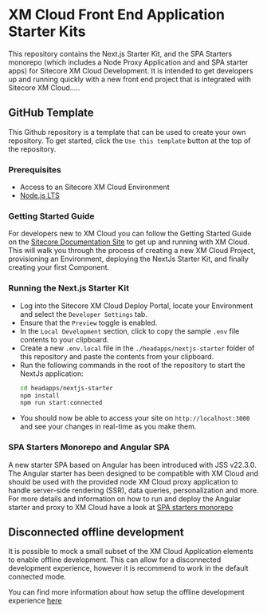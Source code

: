 # XM Cloud Front End Application Starter Kits

This repository contains the Next.js Starter Kit, and the SPA Starters monorepo (which includes a Node Proxy Application and and SPA starter apps) for Sitecore XM Cloud Development. It is intended to get developers up and running quickly with a new front end project that is integrated with Sitecore XM Cloud.....

## GitHub Template

This Github repository is a template that can be used to create your own repository. To get started, click the `Use this template` button at the top of the repository.

### Prerequisites

- Access to an Sitecore XM Cloud Environment
- [Node.js LTS](https://nodejs.org/en/)

### Getting Started Guide

For developers new to XM Cloud you can follow the Getting Started Guide on the [Sitecore Documentation Site](https://doc.sitecore.com/xmc) to get up and running with XM Cloud. This will walk you through the process of creating a new XM Cloud Project, provisioning an Environment, deploying the NextJs Starter Kit, and finally creating your first Component.

### Running the Next.js Starter Kit

- Log into the Sitecore XM Cloud Deploy Portal, locate your Environment and select the `Developer Settings` tab.
- Ensure that the `Preview` toggle is enabled.
- In the `Local Development` section, click to copy the sample `.env` file contents to your clipboard.
- Create a new `.env.local` file in the `./headapps/nextjs-starter` folder of this repository and paste the contents from your clipboard.
- Run the following commands in the root of the repository to start the NextJs application:
  ```bash
  cd headapps/nextjs-starter
  npm install
  npm run start:connected
  ```
- You should now be able to access your site on `http://localhost:3000` and see your changes in real-time as you make them.

### SPA Starters Monorepo and Angular SPA

A new starter SPA based on Angular has been introduced with JSS v22.3.0. The Angular starter has been designed to be compatible with XM Cloud and should be used with the provided node XM Cloud proxy application to handle server-side rendering (SSR), data queries, personalization and more. For more details and information on how to run and deploy the Angular starter and proxy to XM Cloud have a look at [SPA starters monorepo](headapps/spa-starters/)

## Disconnected offline development

It is possible to mock a small subset of the XM Cloud Application elements to enable offline development. This can allow for a disconnected development experience, however it is recommend to work in the default connected mode.

You can find more information about how setup the offline development experience [here](./local-containers/README.md)
